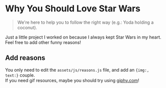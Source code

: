 # Why You Should Love Star Wars

> We're here to help you to follow the right way (e.g.: Yoda holding a coconut).

Just a little project I worked on because I always kept Star Wars in my heart. Feel free to add other funny reasons!

## Add reasons
You only need to edit the `assets/js/reasons.js` file, and add an ```{img:, text:}``` couple.   
If you need gif resources, maybe you should try using [giphy.com](http://giphy.com/search/star-wars)!